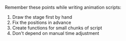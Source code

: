 Remember these points while writing animation scripts:
1. Draw the stage first by hand
2. Fix the positions in advance
3. Create functions for small chunks of script
4. Don't depend on manual time adjustment
